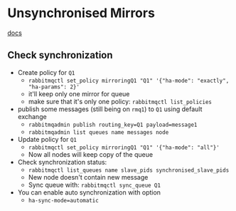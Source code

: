 # Unsynchronised Mirrors
[docs](https://www.rabbitmq.com/ha.html#unsynchronised-mirrors)

## Check synchronization
* Create policy for `Q1`
    * `rabbitmqctl set_policy mirroringQ1 "Q1" '{"ha-mode": "exactly", "ha-params": 2}'`
    * it'll keep only one mirror for queue
    * make sure that it's only one policy: `rabbitmqctl list_policies`
* publish some messages (still being on `rmq1`) to `Q1` using default exchange
    * `rabbitmqadmin publish routing_key=Q1 payload=message1`
    * `rabbitmqadmin list queues name messages node`
* Update policy for `Q1`
    * `rabbitmqctl set_policy mirroringQ1 "Q1" '{"ha-mode": "all"}'`
    * Now all nodes will keep copy of the queue
* Check synchronization status:
    * `rabbitmqctl list_queues name slave_pids synchronised_slave_pids`
    * New node doesn't contain new message
    * Sync queue with: `rabbitmqctl sync_queue Q1`
* You can enable auto synchronization with option
    * `ha-sync-mode=automatic`

